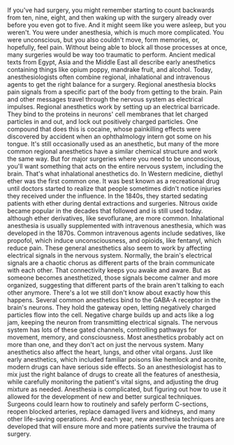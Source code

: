 If you've had surgery, you might remember starting to count backwards from ten, nine, eight, and then waking up with the surgery already over before you even got to five. And it might seem like you were asleep, but you weren't. You were under anesthesia, which is much more complicated. You were unconscious, but you also couldn't move, form memories, or, hopefully, feel pain. Without being able to block all those processes at once, many surgeries would be  way too traumatic to perform. Ancient medical texts from Egypt, Asia and the Middle East all describe early anesthetics containing things like opium poppy, mandrake fruit, and alcohol. Today, anesthesiologists often combine regional, inhalational  and intravenous agents to get the right balance for a surgery. Regional anesthesia blocks pain signals from a specific part of the body from getting to the brain. Pain and other messages travel through the nervous system as electrical impulses. Regional anesthetics work by setting up an electrical barricade. They bind to the proteins  in neurons' cell membranes that let charged particles in and out, and lock out positively charged particles. One compound that does this is cocaine, whose painkilling effects  were discovered by accident when an ophthalmology intern got some on his tongue. It's still occasionally used  as an anesthetic, but many of the more common regional anesthetics have a similar chemical structure and work the same way. But for major surgeries where you need to be unconscious, you'll want something that acts on the entire nervous system, including the brain. That's what inhalational anesthetics do. In Western medicine, diethyl ether was the first common one. It was best known as a recreational drug until doctors started to realize that people sometimes didn't notice injuries they received  under the influence. In the 1840s, they started sedating patients with ether during dental extractions and surgeries. Nitrous oxide became popular in the decades that followed and is still used today. although ether derivatives,  like sevoflurane, are more common. Inhalational anesthesia is usually  supplemented with intravenous anesthesia, which was developed in the 1870s. Common intravenous agents include sedatives, like propofol, which induce unconsciousness, and opioids, like fentanyl,  which reduce pain. These general anesthetics  also seem to work by affecting electrical signals in the nervous system. Normally, the brain's electrical signals are a chaotic chorus as different parts of the brain communicate with each other. That connectivity keeps you awake and aware. But as someone becomes anesthetized, those signals become calmer and more organized, suggesting that different  parts of the brain aren't talking to each other anymore. There's a lot we still don't know about exactly how this happens. Several common anesthetics bind to the GABA-A receptor in the brain's neurons. They hold the gateway open, letting negatively charged particles flow into the cell. Negative charge builds up and acts like a log jam, keeping the neuron from transmitting electrical signals. The nervous system has lots of these gated channels, controlling pathways for movement, memory, and consciousness. Most anesthetics probably  act on more than one, and they don't act on  just the nervous system. Many anesthetics also affect the heart, lungs, and other vital organs. Just like early anesthetics, which included familiar poisons like hemlock and aconite, modern drugs can  have serious side effects. So an anesthesiologist has to mix just the right balance of drugs to create all the features of anesthesia, while carefully monitoring the patient's vital signs, and adjusting the drug mixture as needed. Anesthesia is complicated, but figuring out how to use it allowed for the development  of new and better surgical techniques. Surgeons could learn how to routinely and safely perform C-sections, reopen blocked arteries, replace damaged livers and kidneys, and many other life-saving operations. And each year, new anesthesia techniques are developed that will ensure more and more patients survive the trauma of surgery. 